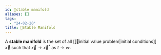 ```yaml
---
id: 📘stable manifold
aliases: []
tags:
  - "24-02-20"
title: 📘Stable Manifold
---
```


A **stable manifold** is the set of all [[📘initial value problem|initial conditions]] $\vec{x}$ such that $\vec{x}\to \vec{x}^*$ as $t\to \infty$. 
